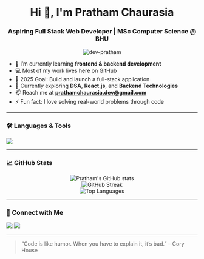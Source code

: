 <h1 align="center">Hi 👋, I'm Pratham Chaurasia</h1>
<h3 align="center">Aspiring Full Stack Web Developer | MSc Computer Science @ BHU</h3>

<p align="center">
  <img src="https://komarev.com/ghpvc/?username=dev-pratham&label=Profile%20views&color=0e75b6&style=flat" alt="dev-pratham" />
</p>

- 🌱 I’m currently learning **frontend & backend development**
- 💻 Most of my work lives here on GitHub
- 🎯 2025 Goal: Build and launch a full-stack application
- 🧠 Currently exploring **DSA**, **React.js**, and **Backend Technologies**
- 📫 Reach me at **prathamchaurasia.dev@gmail.com**
- ⚡ Fun fact: I love solving real-world problems through code

---

### 🛠️ Languages & Tools

<p>
  <img src="https://skillicons.dev/icons?i=html,css,js,react,nodejs,express,mongodb,java,cpp,git,github,vscode" />
</p>

---

### 📈 GitHub Stats

<p align="center">
  <img src="https://github-readme-stats.vercel.app/api?username=dev-pratham&show_icons=true&theme=radical" alt="Pratham's GitHub stats" />
  <br />
  <img src="https://github-readme-streak-stats.herokuapp.com/?user=dev-pratham&theme=radical" alt="GitHub Streak" />
  <br />
  <img src="https://github-readme-stats.vercel.app/api/top-langs/?username=dev-pratham&layout=compact&theme=radical" alt="Top Languages" />
</p>

---

### 🔗 Connect with Me

<p align="left">
  <a href="https://linkedin.com/in/prathamchaurasia" target="_blank">
    <img src="https://img.shields.io/badge/-LinkedIn-blue?logo=linkedin&style=for-the-badge" />
  </a>
  <a href="mailto:prathamchaurasia.dev@gmail.com">
    <img src="https://img.shields.io/badge/-Email-D14836?style=for-the-badge&logo=gmail&logoColor=white" />
  </a>
</p>

---

> “Code is like humor. When you have to explain it, it’s bad.” – Cory House
